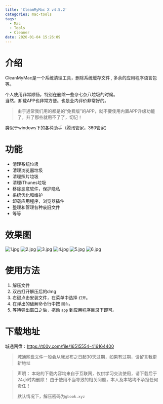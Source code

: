 ```yaml
---
title: 'CleanMyMac X v4.5.2'
categories: mac-tools
tags:
  - Mac
  - Tools
  - Cleaner
date: 2020-01-04 15:26:09
---
```

# 介绍
CleanMyMac是一个系统清理工具，删除系统缓存文件 , 多余的应用程序语言包等。

个人使用非常顺畅，特别在删除一些杂七杂八垃圾的时候。  
当然，卸载APP也非常方便。也是业内评价非常好的。

> 由于通常我们用的都是的“免费版”的APP，就不要使用内置APP升级功能了，升了那些就用不了了，切记！

类似于windows下的各种助手（腾讯管家，360管家）

# 功能
- 清理系统垃圾
- 清理浏览器垃圾
- 清理照片垃圾
- 清理iThunes垃圾
- 移除恶意软件，保护隐私
- 系统优化和维护
- 卸载应用程序，浏览器插件
- 整理和管理各种废旧文件
- 等等

# 效果图
![1.jpg](https://i.loli.net/2019/12/30/Xt2mPRwjZKqN9Gf.jpg)
![2.jpg](https://i.loli.net/2019/12/30/fs89QkE1HujA2iW.jpg)
![3.jpg](https://i.loli.net/2019/12/30/CgRKZTq2pm6srBG.jpg)
![4.jpg](https://i.loli.net/2019/12/30/V5QkwN3E29mcorD.jpg)
![5.jpg](https://i.loli.net/2019/12/30/LTJy8ERxkis9BA5.jpg)
![6.jpg](https://i.loli.net/2019/12/30/COIrHv1TjVnARz9.jpg)


# 使用方法
1. 解压文件
2. 双击打开解压后的dmg
3. 右键点击安装文件，在菜单中选择 `打开`。
4. 在弹出的破解命令行中按 `回车`。
5. 等待弹出窗口之后，拖动 `app` 到应用程序目录下即可。

# 下载地址
城通网盘：https://t00y.com/file/16515554-416164400
> 城通网盘文件一般会从我发布之日起30天过期，如果有过期，请留言我更新地址


> 声明：
> 本站的下载内容均来自于互联网，仅供学习交流使用，请下载后于24小时内删除！
> 由于使用不当导致的相关问题，本人及本站均不承担任何责任！
>
> 默认情况下，解压密码为`gbook.xyz`
